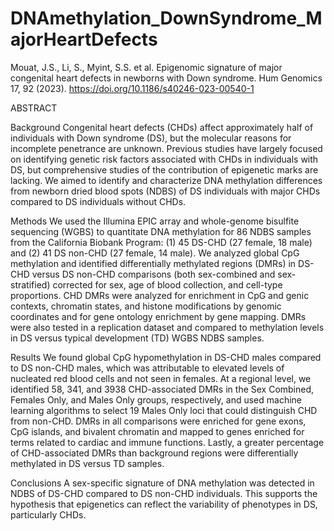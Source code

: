 # DNAmethylation_DownSyndrome_MajorHeartDefects

Mouat, J.S., Li, S., Myint, S.S. et al. Epigenomic signature of major congenital heart defects in newborns with Down syndrome. Hum Genomics 17, 92 (2023). https://doi.org/10.1186/s40246-023-00540-1

ABSTRACT

Background
Congenital heart defects (CHDs) affect approximately half of individuals with Down syndrome (DS), but the molecular reasons for incomplete penetrance are unknown. Previous studies have largely focused on identifying genetic risk factors associated with CHDs in individuals with DS, but comprehensive studies of the contribution of epigenetic marks are lacking. We aimed to identify and characterize DNA methylation differences from newborn dried blood spots (NDBS) of DS individuals with major CHDs compared to DS individuals without CHDs.

Methods
We used the Illumina EPIC array and whole-genome bisulfite sequencing (WGBS) to quantitate DNA methylation for 86 NDBS samples from the California Biobank Program: (1) 45 DS-CHD (27 female, 18 male) and (2) 41 DS non-CHD (27 female, 14 male). We analyzed global CpG methylation and identified differentially methylated regions (DMRs) in DS-CHD versus DS non-CHD comparisons (both sex-combined and sex-stratified) corrected for sex, age of blood collection, and cell-type proportions. CHD DMRs were analyzed for enrichment in CpG and genic contexts, chromatin states, and histone modifications by genomic coordinates and for gene ontology enrichment by gene mapping. DMRs were also tested in a replication dataset and compared to methylation levels in DS versus typical development (TD) WGBS NDBS samples.

Results
We found global CpG hypomethylation in DS-CHD males compared to DS non-CHD males, which was attributable to elevated levels of nucleated red blood cells and not seen in females. At a regional level, we identified 58, 341, and 3938 CHD-associated DMRs in the Sex Combined, Females Only, and Males Only groups, respectively, and used machine learning algorithms to select 19 Males Only loci that could distinguish CHD from non-CHD. DMRs in all comparisons were enriched for gene exons, CpG islands, and bivalent chromatin and mapped to genes enriched for terms related to cardiac and immune functions. Lastly, a greater percentage of CHD-associated DMRs than background regions were differentially methylated in DS versus TD samples.

Conclusions
A sex-specific signature of DNA methylation was detected in NDBS of DS-CHD compared to DS non-CHD individuals. This supports the hypothesis that epigenetics can reflect the variability of phenotypes in DS, particularly CHDs.




